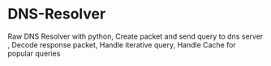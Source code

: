 # DNS-Resolver
 Raw DNS Resolver with python,
 Create packet and send query to dns server ,
 Decode response packet,
 Handle iterative query,
 Handle Cache for popular queries
